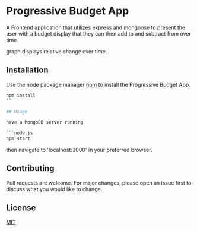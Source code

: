 # Progressive Budget App

A Frontend application that utilizes express and mongoose to present the user with a budget display that they can then add to and subtract from over time. 

graph displays relative change over time.

## Installation

Use the node package manager [npm](https://nodejs.org/en/) to install the Progressive Budget App.

```bash
npm install
``

## Usage

have a MongoDB server running

```node.js
npm start
```

then navigate to 'localhost:3000' in your preferred browser.

## Contributing

Pull requests are welcome. For major changes, please open an issue first to discuss what you would like to change.

## License

[MIT](https://choosealicense.com/licenses/mit/)
